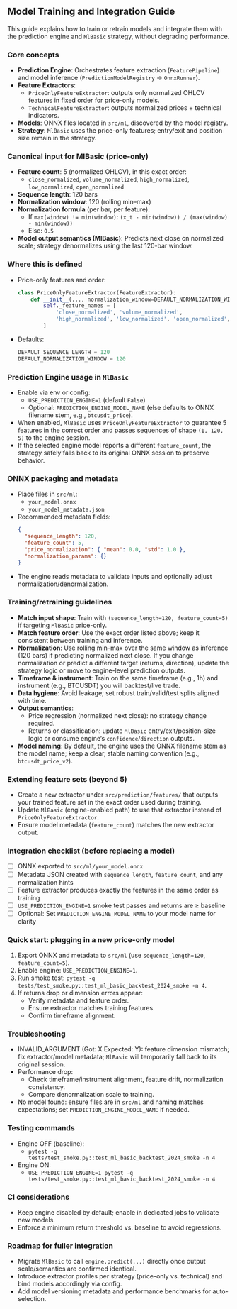 ## Model Training and Integration Guide

This guide explains how to train or retrain models and integrate them with the prediction engine and `MlBasic` strategy, without degrading performance.

### Core concepts
- **Prediction Engine**: Orchestrates feature extraction (`FeaturePipeline`) and model inference (`PredictionModelRegistry` → `OnnxRunner`).
- **Feature Extractors**:
  - `PriceOnlyFeatureExtractor`: outputs only normalized OHLCV features in fixed order for price-only models.
  - `TechnicalFeatureExtractor`: outputs normalized prices + technical indicators.
- **Models**: ONNX files located in `src/ml`, discovered by the model registry.
- **Strategy**: `MlBasic` uses the price-only features; entry/exit and position size remain in the strategy.

### Canonical input for MlBasic (price-only)
- **Feature count**: 5 (normalized OHLCV), in this exact order:
  - `close_normalized`, `volume_normalized`, `high_normalized`, `low_normalized`, `open_normalized`
- **Sequence length**: 120 bars
- **Normalization window**: 120 (rolling min–max)
- **Normalization formula** (per bar, per feature):
  - If `max(window) != min(window)`: `(x_t - min(window)) / (max(window) - min(window))`
  - Else: `0.5`
- **Model output semantics (MlBasic)**: Predicts next close on normalized scale; strategy denormalizes using the last 120-bar window.

### Where this is defined
- Price-only features and order:
  ```1:29:src/prediction/features/price_only.py
  class PriceOnlyFeatureExtractor(FeatureExtractor):
      def __init__(..., normalization_window=DEFAULT_NORMALIZATION_WINDOW):
          self._feature_names = [
              'close_normalized', 'volume_normalized',
              'high_normalized', 'low_normalized', 'open_normalized',
          ]
  ```
- Defaults:
  ```20:22:src/config/constants.py
  DEFAULT_SEQUENCE_LENGTH = 120
  DEFAULT_NORMALIZATION_WINDOW = 120
  ```

### Prediction Engine usage in `MlBasic`
- Enable via env or config:
  - `USE_PREDICTION_ENGINE=1` (default `False`)
  - Optional: `PREDICTION_ENGINE_MODEL_NAME` (else defaults to ONNX filename stem, e.g., `btcusdt_price`).
- When enabled, `MlBasic` uses `PriceOnlyFeatureExtractor` to guarantee 5 features in the correct order and passes sequences of shape `(1, 120, 5)` to the engine session.
- If the selected engine model reports a different `feature_count`, the strategy safely falls back to its original ONNX session to preserve behavior.

### ONNX packaging and metadata
- Place files in `src/ml`:
  - `your_model.onnx`
  - `your_model_metadata.json`
- Recommended metadata fields:
  ```json
  {
    "sequence_length": 120,
    "feature_count": 5,
    "price_normalization": { "mean": 0.0, "std": 1.0 },
    "normalization_params": {}
  }
  ```
- The engine reads metadata to validate inputs and optionally adjust normalization/denormalization.

### Training/retraining guidelines
- **Match input shape**: Train with `(sequence_length=120, feature_count=5)` if targeting `MlBasic` price-only.
- **Match feature order**: Use the exact order listed above; keep it consistent between training and inference.
- **Normalization**: Use rolling min–max over the same window as inference (120 bars) if predicting normalized next close. If you change normalization or predict a different target (returns, direction), update the strategy logic or move to engine-level prediction outputs.
- **Timeframe & instrument**: Train on the same timeframe (e.g., 1h) and instrument (e.g., BTCUSDT) you will backtest/live trade.
- **Data hygiene**: Avoid leakage; set robust train/valid/test splits aligned with time.
- **Output semantics**:
  - Price regression (normalized next close): no strategy change required.
  - Returns or classification: update `MlBasic` entry/exit/position-size logic or consume engine’s `confidence`/`direction` outputs.
- **Model naming**: By default, the engine uses the ONNX filename stem as the model name; keep a clear, stable naming convention (e.g., `btcusdt_price_v2`).

### Extending feature sets (beyond 5)
- Create a new extractor under `src/prediction/features/` that outputs your trained feature set in the exact order used during training.
- Update `MlBasic` (engine-enabled path) to use that extractor instead of `PriceOnlyFeatureExtractor`.
- Ensure model metadata (`feature_count`) matches the new extractor output.

### Integration checklist (before replacing a model)
- [ ] ONNX exported to `src/ml/your_model.onnx`
- [ ] Metadata JSON created with `sequence_length`, `feature_count`, and any normalization hints
- [ ] Feature extractor produces exactly the features in the same order as training
- [ ] `USE_PREDICTION_ENGINE=1` smoke test passes and returns are ≥ baseline
- [ ] Optional: Set `PREDICTION_ENGINE_MODEL_NAME` to your model name for clarity

### Quick start: plugging in a new price-only model
1. Export ONNX and metadata to `src/ml` (use `sequence_length=120`, `feature_count=5`).
2. Enable engine: `USE_PREDICTION_ENGINE=1`.
3. Run smoke test: `pytest -q tests/test_smoke.py::test_ml_basic_backtest_2024_smoke -n 4`.
4. If returns drop or dimension errors appear:
   - Verify metadata and feature order.
   - Ensure extractor matches training features.
   - Confirm timeframe alignment.

### Troubleshooting
- INVALID_ARGUMENT (Got: X Expected: Y): feature dimension mismatch; fix extractor/model metadata; `MlBasic` will temporarily fall back to its original session.
- Performance drop:
  - Check timeframe/instrument alignment, feature drift, normalization consistency.
  - Compare denormalization scale to training.
- No model found: ensure files are in `src/ml` and naming matches expectations; set `PREDICTION_ENGINE_MODEL_NAME` if needed.

### Testing commands
- Engine OFF (baseline):
  - `pytest -q tests/test_smoke.py::test_ml_basic_backtest_2024_smoke -n 4`
- Engine ON:
  - `USE_PREDICTION_ENGINE=1 pytest -q tests/test_smoke.py::test_ml_basic_backtest_2024_smoke -n 4`

### CI considerations
- Keep engine disabled by default; enable in dedicated jobs to validate new models.
- Enforce a minimum return threshold vs. baseline to avoid regressions.

### Roadmap for fuller integration
- Migrate `MlBasic` to call `engine.predict(...)` directly once output scale/semantics are confirmed identical.
- Introduce extractor profiles per strategy (price-only vs. technical) and bind models accordingly via config.
- Add model versioning metadata and performance benchmarks for auto-selection.